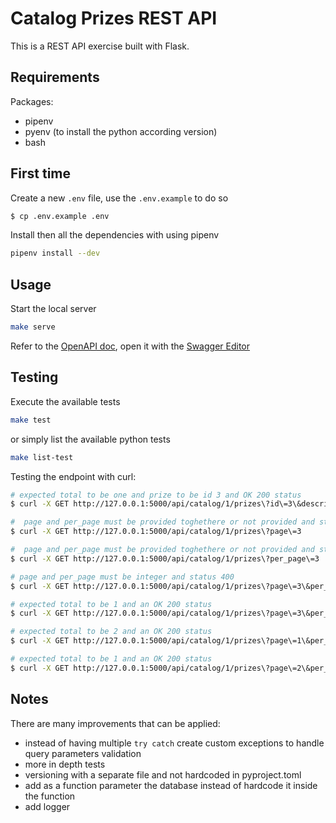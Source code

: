 # Catalog Prizes REST API

This is a REST API exercise built with Flask.

## Requirements
Packages:
- pipenv
- pyenv (to install the python according version)
- bash

## First time
Create a new `.env` file, use the `.env.example` to do so
```bash
$ cp .env.example .env
```

Install then all the dependencies with using pipenv
```bash
pipenv install --dev
```

## Usage
Start the local server
```bash
make serve
```

Refer to the [OpenAPI doc](./swagger.yaml), open it with the [Swagger Editor](https://editor.swagger.io)

## Testing
Execute the available tests
```bash
make test
```

or simply list the available python tests
```bash
make list-test
```

Testing the endpoint with curl:
```bash
# expected total to be one and prize to be id 3 and OK 200 status
$ curl -X GET http://127.0.0.1:5000/api/catalog/1/prizes\?id\=3\&description\=ancient
```

```bash
#  page and per_page must be provided toghethere or not provided and status 400
$ curl -X GET http://127.0.0.1:5000/api/catalog/1/prizes\?page\=3
```

```bash
#  page and per_page must be provided toghethere or not provided and status 400
$ curl -X GET http://127.0.0.1:5000/api/catalog/1/prizes\?per_page\=3
```

```bash
# page and per_page must be integer and status 400
$ curl -X GET http://127.0.0.1:5000/api/catalog/1/prizes\?page\=3\&per_page\=e
```

```bash
# expected total to be 1 and an OK 200 status
$ curl -X GET http://127.0.0.1:5000/api/catalog/1/prizes\?page\=3\&per_page\=3
```

```bash
# expected total to be 2 and an OK 200 status
$ curl -X GET http://127.0.0.1:5000/api/catalog/1/prizes\?page\=1\&per_page\=2
```

```bash
# expected total to be 1 and an OK 200 status
$ curl -X GET http://127.0.0.1:5000/api/catalog/1/prizes\?page\=2\&per_page\=2
```

## Notes
There are many improvements that can be applied:
- instead of having multiple `try catch` create custom exceptions to handle query parameters validation
- more in depth tests
- versioning with a separate file and not hardcoded in pyproject.toml
- add as a function parameter the database instead of hardcode it inside the function
- add logger
